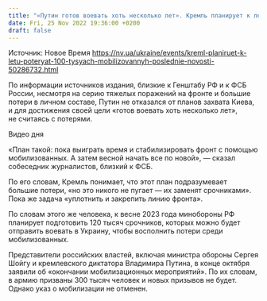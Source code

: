 ```yaml
---
title: "«Путин готов воевать хоть несколько лет». Кремль планирует к лету потерять 100 тысяч мобилизованных, которых заменят срочниками — СМИ"
date: Fri, 25 Nov 2022 19:36:00 +0200
draft: false
---
```

Источник: Новое Время https://nv.ua/ukraine/events/kreml-planiruet-k-letu-poteryat-100-tysyach-mobilizovannyh-poslednie-novosti-50286732.html


 По информации источников издания, близкие к Генштабу РФ и к ФСБ России, несмотря на серию тяжелых поражений на фронте и большие потери в личном составе, Путин не отказался от планов захвата Киева, и для достижения своей цели «готов воевать хоть несколько лет», не считаясь с потерями.

 Видео дня   

«План такой: пока выиграть время и стабилизировать фронт с помощью мобилизованных. А затем весной начать все по новой», — сказал собеседник журналистов, близкий к ФСБ.

По его словам, Кремль понимает, что этот план подразумевает большие потери, «но это никого не пугает — их заменят срочниками». Пока же задача «уплотнить и закрепить линию фронта».

По словам этого же человека, к весне 2023 года минобороны РФ планирует подготовить 120 тысяч срочников, которых можно будет отправить воевать в Украину, чтобы восполнить потери среди мобилизованных.

Представители российских властей, включая министра обороны Сергея Шойгу и кремлевского диктатора Владимира Путина, в конце октября заявили об «окончании мобилизационных мероприятий». По их словам, в армию призваны 300 тысяч человек и новых призывов не будет. Однако указ о мобилизации не отменен.
